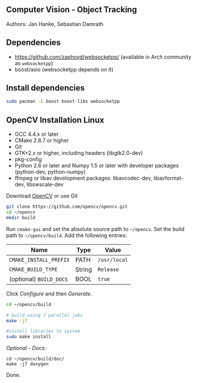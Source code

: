 ## Computer Vision - Object Tracking

Authors: Jan Hanke, Sebastian Damrath

## Dependencies
- https://github.com/zaphoyd/websocketpp/ (available in Arch community as `websocketpp`)
- boost/asio (websocketpp depends on it)

## Install dependencies

```bash
sudo pacman -S boost boost-libs websocketpp
```

## OpenCV Installation Linux

- GCC 4.4.x or later
- CMake 2.8.7 or higher
- Git
- GTK+2.x or higher, including headers (libgtk2.0-dev)
- pkg-config
- Python 2.6 or later and Numpy 1.5 or later with developer packages (python-dev, python-numpy)
- ffmpeg or libav development packages: libavcodec-dev, libavformat-dev, libswscale-dev

Download [OpenCV](http://opencv.org/releases.html) or use Git

```bash
git clone https://github.com/opencv/opencv.git
cd ~/opencv
mkdir build
``` 
Run `cmake-gui` and set the absolute source path to `~/opencv`.
Set the build path to `~/opencv/build`. Add the following entries:

| Name                    | Type   | Value        | 
|-------------------------|--------|--------------|
| `CMAKE_INSTALL_PREFIX`  | PATH   | `/usr/local` |
| `CMAKE_BUILD_TYPE`      | String | `Release`    |
| (optional) `BUILD_DOCS` | BOOL   | `true`       |

Click _Configure_ and then _Generate_. 

```bash
cd ~/opencv/build

# build using 7 parallel jobs
make -j7            

#install libraries to system
sudo make install   
```

_Optional - Docs:_
```
cd ~/opencv/build/doc/
make -j7 doxygen
```

Done.
